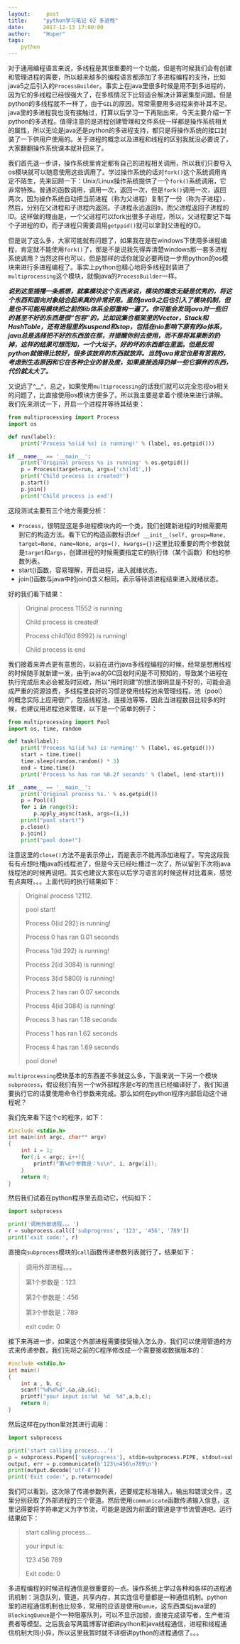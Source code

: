 ```yaml
---
layout:     post
title:     "python学习笔记 02 多进程"
date:      2017-12-13 17:00:00
author:    "Huper"
tags:
    python
---
```


对于通用编程语言来说，多线程是其很重要的一个功能，但是有时候我们会有创建和管理进程的需要，所以越来越多的编程语言都添加了多进程编程的支持，比如java5之后引入的`ProcessBuilder`。事实上在java里很多时候是用不到多进程的，因为它的多线程已经很强大了，在多核情况下比较适合解决计算密集型问题。但是python的多线程就不一样了，由于`GIL`的原因，常常需要用多进程来弥补其不足。java里的多进程我也没有接触过，打算以后学习一下再贴出来，今天主要介绍一下python的多进程。值得注意的是进程创建管理和文件系统一样都是操作系统相关的属性，所以无论是java还是python的多进程支持，都只是将操作系统的接口封装了一下供用户使用的。关于进程的概念以及进程和线程的区别我就没必要说了，大家翻翻操作系统课本就补回来了。

我们首先退一步讲，操作系统里肯定都有自己的进程相关调用，所以我们只要导入os模块就可以随意使用这些调用了。学过操作系统的话对`fork()`这个系统调用肯定不陌生，先来回顾一下：Unix/Linux操作系统提供了一个`fork()`系统调用，它非常特殊。普通的函数调用，调用一次，返回一次，但是`fork()`调用一次，返回两次，因为操作系统自动把当前进程（称为父进程）复制了一份（称为子进程），然后，分别在父进程和子进程内返回。子进程永远返回`0`，而父进程返回子进程的ID。这样做的理由是，一个父进程可以fork出很多子进程，所以，父进程要记下每个子进程的ID，而子进程只需要调用`getppid()`就可以拿到父进程的ID。

但是说了这么多，大家可能就有问题了，如果我在是在windows下使用多进程编程，肯定就不能使用`fork()`了，那是不是说我先得弄清楚windows那一套多进程系统调用？当然这样也可以，但是那样的话你就没必要再绕一步用python的os模块来进行多进程编程了。事实上python也精心地将多线程封装进了`multiprocessing`这个模块，就像java的`ProcessBuilder`一样。

***说到这里插播一条感想，就拿模块这个东西来说，模块的概念无疑是优秀的，将这个东西和面向对象结合起来真的非常好用。虽然java9之后也引入了模块机制，但是也不可能用模块把之前的lib体系全部重构一遍了。你可能会发现java对一些旧的甚至不好的东西是很“包容”的，比如说集合框架里的Vector，Stack和HashTable，还有进程里的suspend和stop，包括在nio影响下原有的io体系，java总是选择把不好的东西放在那，并提醒你别去使用，而不是将其果断的扔掉，这样的结果可想而知，一个大坛子，好的坏的东西都在里面。但是反观python就做得比较好，很多该放弃的东西就放弃。当然java肯定也是有苦衷的，考虑到生态原因和它在各种企业的普及度，如果直接选择扔掉一些它摒弃的东西，代价就太大了。***

又说远了^__^，总之，如果使用`multiprocessing`的话我们就可以完全忽视os相关的问题了，比直接使用os模块方便多了。所以我主要是拿着个模块来进行讲解。我们先来测试一下，开启一个进程并等待其结束：

```python
from multiprocessing import Process
import os

def run(label):
    print('Process %s(id %s) is running!' % (label, os.getpid()))

if __name__ == '__main__':
    print('Original process %s is running' % os.getpid())
    p = Process(target=run, args=('child1',))
    print('Child process is created!')
    p.start()
    p.join()
    print('Child process is end')
```

这段测试主要有三个地方需要分析：

- `Process`，很明显这是多进程模块内的一个类，我们创建新进程的时候需要用到它的构造方法。看下它的构造函数标识`def __init__(self, group=None, target=None, name=None, args=(), kwargs={})`这里比较重要的两个参数就是`target`和`args`，创建进程的时候需要指定它的执行体（某个函数）和他的参数列表。
- start()函数，容易理解，开启进程，进入就绪状态。
- join()函数与java中的join()含义相同，表示等待该进程结束进入就绪状态。

好的我们看下结果：

>Original process 11552 is running
>
>Child process is created!
>
>Process child1(id 8992) is running!
>
>Child process is end

我们接着来弄点更有意思的，以前在进行java多线程编程的时候，经常是想用线程的时候随手就新建一发，由于java的GC回收时间是不可预知的，导致某个进程在执行完成后未必会被及时回收，所以“用时则建”的想法很明显是不好的，可能会造成严重的资源浪费，多线程里良好的习惯是使用线程池来管理线程。池（pool）的概念实际上应用很广，包括线程池，连接池等等，因此当进程数目比较多的时候，也建议用进程池来管理，以下是一个简单的例子：

```python
from multiprocessing import Pool
import os, time, random

def task(label):
    print('Process %s(id %s) is running!' % (label, os.getpid()))
    start = time.time()
    time.sleep(random.random() * 3)
    end = time.time()
    print('Process %s has ran %0.2f seconds' % (label, (end-start)))

if __name__ == '__main__':
    print('Original process %s.' % os.getpid())
    p = Pool(4)
    for i in range(5):
        p.apply_async(task, args=(i,))
    print("pool start!")
    p.close()
    p.join()
    print("pool done!")
```

注意这里的`close()`方法不是表示停止，而是表示不能再添加进程了。写完这段我有有点想吐槽java的线程池了，但是今天已经吐槽过一次了，所以留到下次将java线程池的时候再说吧。其实也建议大家在以后学习语言的时候这样对比着来，感觉有点爽呀。。。上面代码的执行结果如下：

>Original process 12112.
>
>pool start!
>
>Process 0(id 292) is running!
>
>Process 0 has ran 0.01 seconds
>
>Process 1(id 292) is running!
>
>Process 2(id 3084) is running!
>
>Process 3(id 5800) is running!
>
>Process 2 has ran 0.07 seconds
>
>Process 4(id 3084) is running!
>
>Process 3 has ran 1.18 seconds
>
>Process 1 has ran 1.62 seconds
>
>Process 4 has ran 1.69 seconds
>
>pool done!

`multiprocessing`模块基本的东西差不多就这么多，下面来说一下另一个模块`subprocess`，假设我们有另一个w外部程序是c写的而且已经编译好了，我们知道要执行它的话要使用命令行参数来完成。那么如何在python程序内部启动这个进程呢？

我们先来看下这个c的程序，如下：

```c
#include <stdio.h>
int main(int argc, char** argv)
{
    int i = 1;
    for(;i < argc; i++){
        printf("第%d个参数是：%s\n", i, argv[i]);
    }
    return 0;
}
```

然后我们试着在python程序里去启动它，代码如下：

```python
import subprocess

print('调用外部进程。。。')
r = subprocess.call(['subprogress', '123', '456', '789'])
print('exit code:', r)
```

直接向`subprocess`模块的`call`函数传递参数列表就行了，结果如下：

>调用外部进程。。。
>
>第1个参数是：123
>
>第2个参数是：456
>
>第3个参数是：789
>
>exit code: 0

接下来再进一步，如果这个外部进程需要接受输入怎么办，我们可以使用管道的方式来传递参数，我们先将之前的C程序修改成一个需要接收数据版本的：

```c
#include <stdio.h>
int main()
{
    int a , b, c;
    scanf("%d%d%d",&a,&b,&c);
    printf("your input is:%d  %d  %d",a,b,c);
    return 0;
}

```

然后这样在python里对其进行调用：

```python
import subprocess

print('start calling process...')
p = subprocess.Popen(['subprogress'], stdin=subprocess.PIPE, stdout=subprocess.PIPE, stderr=subprocess.PIPE)
output, err = p.communicate(b'123\n456\n789\n')
print(output.decode('utf-8'))
print('Exit code:', p.returncode)
```

我们可以看到，这次除了传递参数列表，还要规定标准输入，输出和错误文件，这里分别获取了外部进程的三个管道。然后使用`communicate`函数传递输入信息，这里记得要将字符串定义为字节流，可能是是因为前面的管道是字节流管道吧。运行结果如下：

>start calling process...
>
>your input is:
>
>123  456  789
>
>Exit code: 0

多进程编程的时候进程通信是很重要的一点。操作系统上学过各种和各样的进程通讯机制：消息队列，管道，共享内存，其实连信号量都是一种通信机制。python里的进程通信机制也比较多，常用的应该是使用`Queue`，这东西类似java里的`BlockingQueue`是个一种阻塞队列，可以不显示加锁，直接完成读写者，生产者消费者等模型。之后我会写两篇博客详细讲python和java线程通信，进程和线程通信机制大同小异，所以这里我暂时就不详细讲python的进程通信了。。。



